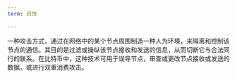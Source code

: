 ```yaml
---
term: 日蚀

---
```

一种攻击方式，通过在网络中的某个节点周围制造一种人为环境，来隔离和控制该节点的通信。其目的是过滤或操纵该节点接收和发送的信息，从而切断它与合法同行的联系。在比特币中，这种技术可用于误导节点，审查或更改节点接收或发送的数据，或进行双重消费攻击。